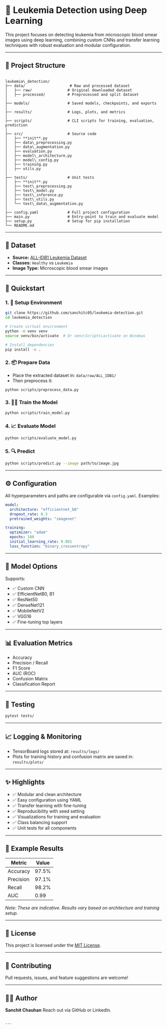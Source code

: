 # 🧬 Leukemia Detection using Deep Learning

This project focuses on detecting leukemia from microscopic blood smear images using deep learning, combining custom CNNs and transfer learning techniques with robust evaluation and modular configuration.

---

## 📁 Project Structure

```

leukemia\_detection/
├── data/                    # Raw and processed dataset
│   ├── raw/                # Original downloaded dataset
│   ├── processed/          # Preprocessed and split dataset
│
├── models/                 # Saved models, checkpoints, and exports
│
├── results/                # Logs, plots, and metrics
│
├── scripts/                # CLI scripts for training, evaluation, prediction
│
├── src/                    # Source code
│   ├── **init**.py
│   ├── data\_preprocessing.py
│   ├── data\_augmentation.py
│   ├── evaluation.py
│   ├── model\_architecture.py
│   ├── model\_config.py
│   ├── training.py
│   ├── utils.py
│
├── tests/                  # Unit tests
│   ├── **init**.py
│   ├── test\_preprocessing.py
│   ├── test\_model.py
│   ├── test\_inference.py
│   ├── test\_utils.py
│   └── test\_data\_augmentation.py
│
├── config.yaml             # Full project configuration
├── main.py                 # Entry-point to train and evaluate model
├── setup.py                # Setup for pip installation
└── README.md

````

---

## 🧪 Dataset

- **Source:** [ALL-IDB1 Leukemia Dataset](https://www.kaggle.com/datasets/andrewmvd/leukemia-classification)
- **Classes:** `Healthy` vs `Leukemia`
- **Image Type:** Microscopic blood smear images

---

## 🚀 Quickstart

### 1. 🔧 Setup Environment

```bash
git clone https://github.com/sanchitc05/leukemia-detection.git
cd leukemia_detection

# Create virtual environment
python -m venv venv
source venv/bin/activate  # Or venv\Scripts\activate on Windows

# Install dependencies
pip install -e .
````

### 2. 📦 Prepare Data

* Place the extracted dataset in: `data/raw/ALL_IDB1/`
* Then preprocess it:

```bash
python scripts/preprocess_data.py
```

### 3. 🏋️‍♀️ Train the Model

```bash
python scripts/train_model.py
```

### 4. 📈 Evaluate Model

```bash
python scripts/evaluate_model.py
```

### 5. 🔍 Predict

```bash
python scripts/predict.py --image path/to/image.jpg
```

---

## ⚙️ Configuration

All hyperparameters and paths are configurable via `config.yaml`. Examples:

```yaml
model:
  architecture: "efficientnet_b0"
  dropout_rate: 0.3
  pretrained_weights: "imagenet"

training:
  optimizer: "adam"
  epochs: 100
  initial_learning_rate: 0.001
  loss_function: "binary_crossentropy"
```

---

## 🧠 Model Options

Supports:

* ✅ Custom CNN
* ✅ EfficientNetB0, B1
* ✅ ResNet50
* ✅ DenseNet121
* ✅ MobileNetV2
* ✅ VGG16
* ✅ Fine-tuning top layers

---

## 📊 Evaluation Metrics

* Accuracy
* Precision / Recall
* F1 Score
* AUC (ROC)
* Confusion Matrix
* Classification Report

---

## 🧪 Testing

```bash
pytest tests/
```

---

## 📈 Logging & Monitoring

* TensorBoard logs stored at: `results/logs/`
* Plots for training history and confusion matrix are saved in: `results/plots/`

---

## ✨ Highlights

* ✅ Modular and clean architecture
* ✅ Easy configuration using YAML
* ✅ Transfer learning with fine-tuning
* ✅ Reproducibility with seed setting
* ✅ Visualizations for training and evaluation
* ✅ Class balancing support
* ✅ Unit tests for all components

---

## 🧪 Example Results

| Metric    | Value |
| --------- | ----- |
| Accuracy  | 97.5% |
| Precision | 97.1% |
| Recall    | 98.2% |
| AUC       | 0.99  |

*Note: These are indicative. Results vary based on architecture and training setup.*

---

## 📜 License

This project is licensed under the [MIT License](LICENSE).

---

## 🤝 Contributing

Pull requests, issues, and feature suggestions are welcome!

---

## 👨‍💻 Author

**Sanchit Chauhan**
Reach out via GitHub or LinkedIn.

```

---